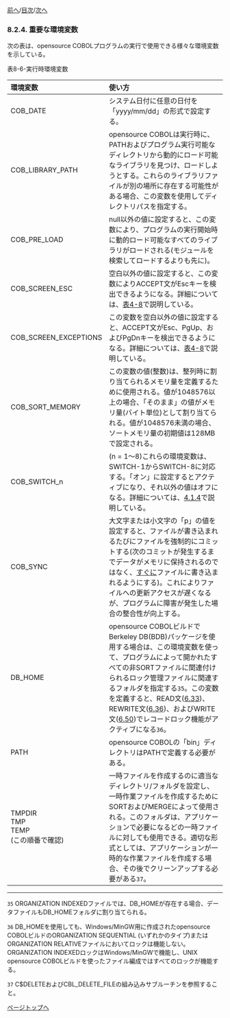 <!--navi start1-->
[前へ](8-2-3.md)/[目次](https://opensourcecobol.github.io/markdown/TOC.html)/[次へ](8-3-1.md)
<!--navi end1-->
### 8.2.4. 重要な環境変数

次の表は、opensource COBOLプログラムの実行で使用できる様々な環境変数を示している。

表8-6-実行時環境変数

|環境変数 | 使い方 |
| :--- | :--- |
| COB_DATE | システム日付に任意の日付を「yyyy/mm/dd」の形式で設定する。 |
|COB_LIBRARY_PATH | opensource COBOLは実行時に、PATHおよびプログラム実行可能なディレクトリから動的にロード可能なライブラリを見つけ、ロードしようとする。これらのライブラリファイルが別の場所に存在する可能性がある場合、この変数を使用してディレクトリパスを指定する。|
|COB_PRE_LOAD | null以外の値に設定すると、この変数により、プログラムの実行開始時に動的ロード可能なすべてのライブラリがロードされる(モジュールを検索してロードするよりも先に)。 |
|COB_SCREEN_ESC | 空白以外の値に設定すると、この変数によりACCEPT文がEscキーを検出できるようになる。詳細については、[表4-8](4-1-4.md)で説明している。|
|COB_SCREEN_EXCEPTIONS | この変数を空白以外の値に設定すると、ACCEPT文がEsc、PgUp、およびPgDnキーを検出できるようになる。詳細については、[表4-8](4-1-4.md)で説明している。|
|COB_SORT_MEMORY |この変数の値(整数)は、整列時に割り当てられるメモリ量を定義するために使用される。値が1048576以上の場合、「そのまま」の値がメモリ量(バイト単位)として割り当てられる。値が1048576未満の場合、ソートメモリ量の初期値は128MBで設定される。 |
|COB_SWITCH_n | (n = 1～8)これらの環境変数は、SWITCH-1からSWITCH-8に対応する。「オン」に設定するとアクティブになり、それ以外の値はオフになる。詳細については、[4.1.4](4-1-4.md)で説明している。|
|COB_SYNC |大文字または小文字の「p」の値を設定すると、ファイルが書き込まれるたびにファイルを強制的にコミットする(次のコミットが発生するまでデータがメモリに保持されるのではなく、<u>すぐに</u>ファイルに書き込まれるようにする)。これによりファイルへの更新アクセスが遅くなるが、プログラムに障害が発生した場合の整合性が向上する。|
|DB_HOME |opensource COBOLビルドでBerkeley DB(BDB)パッケージを使用する場合は、この環境変数を使って、プログラムによって開かれたすべての非SORTファイルに関連付けられるロック管理ファイルに関連するフォルダを指定する`35`。この変数を定義すると、READ文([6.33](6-33-1.md))、REWRITE文([6.36](6-36.md))、およびWRITE文([6.50](6-50.md))でレコードロック機能がアクティブになる`36`。|
|PATH |opensource COBOLの「bin」ディレクトリはPATHで定義する必要がある。|
|TMPDIR<br>TMP<br>TEMP<br>(この順番で確認) |一時ファイルを作成するのに適当なディレクトリ/フォルダを設定し、一時作業ファイルを作成するためにSORTおよびMERGEによって使用される。このフォルダは、アプリケーションで必要になるどの一時ファイルに対しても使用できる。適切な形式としては、アプリケーションが一時的な作業ファイルを作成する場合、その後でクリーンアップする必要がある`37`。|

---
`35` ORGANIZATION INDEXEDファイルでは、DB_HOMEが存在する場合、データファイルもDB_HOMEフォルダに割り当てられる。

`36` DB_HOMEを使用しても、Windows/MinGW用に作成されたopensource COBOLビルドのORGANIZATION SEQUENTIAL (いずれかのタイプ)またはORGANIZATION RELATIVEファイルにおいてロックは機能しない。ORGANIZATION INDEXEDロックはWindows/MinGWで機能し、UNIX opensource COBOLビルドを使ったファイル編成ではすべてのロックが機能する。

`37` C$DELETEおよびCBL_DELETE_FILEの組み込みサブルーチンを参照すること。

<!--navi start2-->

[ページトップへ](8-2-4.md)
<!--navi end2-->
